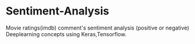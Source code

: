 # Sentiment-Analysis
Movie ratings(imdb) comment's sentiment analysis (positive or negative) Deeplearning concepts using Keras,Tensorflow.
